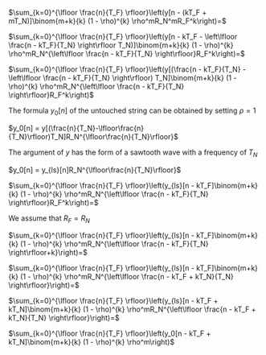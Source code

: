 
$\sum_{k=0}^{\lfloor \frac{n}{T_F} \rfloor}\left(y[n - (kT_F + mT_N)]\binom{m+k}{k} (1 - \rho)^{k} \rho^mR_N^mR_F^k\right)=$

$\sum_{k=0}^{\lfloor \frac{n}{T_F} \rfloor}\left(y[n - kT_F - \left\lfloor \frac{n - kT_F}{T_N} \right\rfloor T_N)]\binom{m+k}{k} (1 - \rho)^{k} \rho^mR_N^{\left\lfloor \frac{n - kT_F}{T_N} \right\rfloor}R_F^k\right)=$

$\sum_{k=0}^{\lfloor \frac{n}{T_F} \rfloor}\left(y[(\frac{n - kT_F}{T_N} - \left\lfloor \frac{n - kT_F}{T_N} \right\rfloor) T_N]\binom{m+k}{k} (1 - \rho)^{k} \rho^mR_N^{\left\lfloor \frac{n - kT_F}{T_N} \right\rfloor}R_F^k\right)$

The formula $y_0[n]$ of the untouched string can be obtained by setting $\rho=1$

$y_0[n] = y[(\frac{n}{T_N}-\lfloor\frac{n}{T_N}\rfloor)T_N]R_N^{\lfloor\frac{n}{T_N}\rfloor}$

The argument of $y$ has the form of a sawtooth wave with a frequency of $T_N$

$y_0[n] = y_{ls}[n]R_N^{\lfloor\frac{n}{T_N}\rfloor}$

$\sum_{k=0}^{\lfloor \frac{n}{T_F} \rfloor}\left(y_{ls}[n - kT_F]\binom{m+k}{k} (1 - \rho)^{k} \rho^mR_N^{\left\lfloor \frac{n - kT_F}{T_N} \right\rfloor}R_F^k\right)=$

We assume that $R_F=R_N$

$\sum_{k=0}^{\lfloor \frac{n}{T_F} \rfloor}\left(y_{ls}[n - kT_F]\binom{m+k}{k} (1 - \rho)^{k} \rho^mR_N^{\left\lfloor \frac{n - kT_F}{T_N} \right\rfloor+k}\right)=$

$\sum_{k=0}^{\lfloor \frac{n}{T_F} \rfloor}\left(y_{ls}[n - kT_F]\binom{m+k}{k} (1 - \rho)^{k} \rho^mR_N^{\left\lfloor \frac{n - kT_F + kT_N}{T_N} \right\rfloor}\right)=$

$\sum_{k=0}^{\lfloor \frac{n}{T_F} \rfloor}\left(y_{ls}[n - kT_F + kT_N]\binom{m+k}{k} (1 - \rho)^{k} \rho^mR_N^{\left\lfloor \frac{n - kT_F + kT_N}{T_N} \right\rfloor}\right)=$

$\sum_{k=0}^{\lfloor \frac{n}{T_F} \rfloor}\left(y_0[n - kT_F + kT_N]\binom{m+k}{k} (1 - \rho)^{k} \rho^m\right)$
